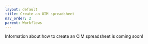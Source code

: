 ```yaml
---
layout: default
title: Create an OIM spreadsheet
nav_order: 2
parent: Workflows
---
```

Information about how to create an OIM spreadsheet is coming soon!
